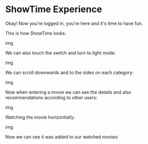 # ShowTime Experience

Okay! Now you're logged in, you're here and it's time to have fun.

This is how ShowTime looks:

img

We can also touch the switch and turn to light mode:

img

We can scroll downwards and to the sides on each category:

img

Now when entering a movie we can see the details and also recommendations according to other users:

img

Watching the movie horizontially:

img

Now we can see it was added to our watched movies:

